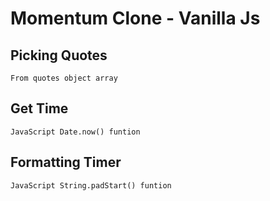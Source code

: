 # Momentum Clone - Vanilla Js

## Picking Quotes

    From quotes object array

## Get Time

    JavaScript Date.now() funtion

## Formatting Timer

    JavaScript String.padStart() funtion
